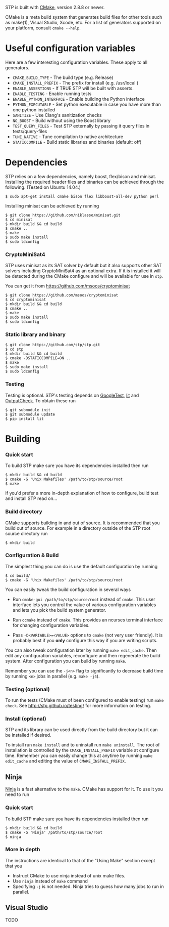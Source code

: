 STP is built with [CMake](http://cmake.org/), version 2.8.8 or newer.

CMake is a meta build system that generates build files for other tools such as
make(1), Visual Studio, Xcode, etc. For a list of generators supported on your
platform, consult `cmake --help`.

# Useful configuration variables
Here are a few interesting configuration variables. These apply to all
generators.

- ``CMAKE_BUILD_TYPE`` - The build type (e.g. Release)
- ``CMAKE_INSTALL_PREFIX`` - The prefix for install (e.g. /usr/local )
- ``ENABLE_ASSERTIONS`` - If TRUE STP will be built with asserts.
- ``ENABLE_TESTING`` - Enable running tests
- ``ENABLE_PYTHON_INTERFACE`` - Enable building the Python interface
- ``PYTHON_EXECUTABLE`` - Set python executable in case you have more than one python installed
- ``SANITIZE`` - Use Clang's sanitization checks
- ``NO_BOOST`` - Build without using the Boost library
- ``TEST_QUERY_FILES`` -  Test STP externally by passing it query files in tests/query-files
- ``TUNE_NATIVE`` - Tune compilation to native architecture
- ``STATICCOMPILE`` - Build static libraries and binaries (default: off)

# Dependencies

STP relies on a few dependencies, namely boost, flex/bison and minisat. Installing
the required header files and binaries can be achieved through the following.
(Tested on Ubuntu 14.04.)

```
$ sudo apt-get install cmake bison flex libboost-all-dev python perl
```

Installing minisat can be achieved by running

```
$ git clone https://github.com/niklasso/minisat.git
$ cd minisat
$ mkdir build && cd build
$ cmake ..
$ make
$ sudo make install
$ sudo ldconfig
```

### CryptoMiniSat4

STP uses minisat as its SAT solver by default but it also supports other SAT solvers including CryptoMiniSat4 as an optional extra. If it is installed it will be detected during the CMake configure and will be available for use in ``stp``.

You can get it from https://github.com/msoos/cryptominisat

```
$ git clone https://github.com/msoos/cryptominisat
$ cd cryptominisat
$ mkdir build && cd build
$ cmake ..
$ make
$ sudo make install
$ sudo ldconfig
```

### Static library and binary

```
$ git clone https://github.com/stp/stp.git
$ cd stp
$ mkdir build && cd build
$ cmake -DSTATICCOMPILE=ON ..
$ make
$ sudo make install
$ sudo ldconfig
```

### Testing

Testing is optional. STP's testing depends on [GoogleTest][1], [lit][2] and [OutputCheck][3]. To obtain these run

```
$ git submodule init
$ git submodule update
$ pip install lit
```

[1]: https://code.google.com/p/googletest/
[2]: https://pypi.python.org/pypi/lit
[3]: https://github.com/stp/OutputCheck


# Building

### Quick start
To build STP make sure you have its dependencies installed then run

```
$ mkdir build && cd build
$ cmake -G 'Unix Makefiles' /path/to/stp/source/root
$ make
```

If you'd prefer a more in-depth explanation of how to configure, build
test and install STP read on...

### Build directory

CMake supports building in and out of source. It is recommended that
you build out of source. For example in a directory outside of the
STP root source directory run

```
$ mkdir build
```

### Configuration & Build

The simplest thing you can do is use the default configuration by running

```
$ cd build/
$ cmake -G 'Unix Makefiles' /path/to/stp/source/root
```

You can easily tweak the build configuration in several ways

* Run ``cmake-gui /path/to/stp/source/root`` instead of ``cmake``. This
  user interface lets you control the value of various configuration
  variables and lets you pick the build system generator.

* Run ``ccmake`` instead of ``cmake``. This provides an ncurses terminal
  interface for changing configuration variables.

* Pass ``-D<VARIABLE>=<VALUE>`` options to ``cmake`` (not very user friendly).
  It is probably best if you **only** configure this way if you are writing
  scripts.

You can also tweak configuration later by running `make edit_cache`. Then edit any configuration variables, reconfigure and then regenerate the build system. After configuration you can build by running `make`.

Remember you can use the `-j<n>` flag to significantly to decrease build time by running `<n>` jobs in parallel (e.g. `make -j4`).

### Testing (optional)

To run the tests (CMake must of been configured to enable testing) run `make check`. See http://stp.github.io/testing/ for more information on testing.

### Install (optional)

STP and its library can be used directly from the build directory but it can be installed if desired.


To install run `make install` and to uninstall run `make uninstall`. The root of installation is controlled by the ``CMAKE_INSTALL_PREFIX`` variable at configure time. Remember you can easily change this at anytime by running `make edit_cache` and editing the value of ``CMAKE_INSTALL_PREFIX``.

## Ninja

[Ninja](http://martine.github.io/ninja/) is a fast alternative to the ``make``. CMake has support
for it. To use it you need to run

### Quick start

To build STP make sure you have its dependencies installed then run

```
$ mkdir build && cd build
$ cmake -G 'Ninja' /path/to/stp/source/root
$ ninja
```

### More in depth

The instructions are identical to that of the "Using Make" section except that you

* Instruct CMake to use ninja instead of unix make files.
* Use ``ninja`` instead of ``make`` command
* Specifying ``-j`` is not needed. Ninja tries to guess how many jobs to run in parallel.

## Visual Studio

TODO
